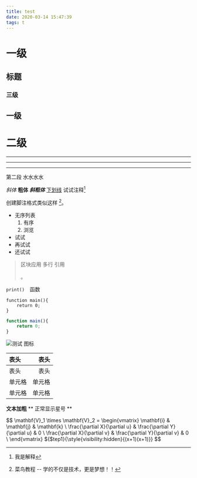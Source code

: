 ```yaml
---
title: test
date: 2020-03-14 15:47:39
tags: t
---
```

# 一级
## 标题
### 三级
<!--more-->
一级
------
二级 
======

------
------
------
第二段
水水水水

*斜体*
**粗体**
***斜粗体***
<u>下划线</u>
试试注释[^我是注释]
[^我是注释]: 我是解释

创建脚注格式类似这样 [^RUNOOB]。

[^RUNOOB]: 菜鸟教程 -- 学的不仅是技术，更是梦想！！

* 无序列表
  1. 有序
  2. 浏览
* 试试
* 再试试
* 还试试

> 区块应用
> 多行
> 引用
> 
> 。

`print()  `函数

    function main(){
        return 0;
    }
    
```javascript
function main(){
    return 0;
}
```

![测试 图标](https://blog.xukz.cn/images/forrestgump.png "RUNOOB")

|  表头   | 表头  |
|  :-  | -:  |
|  表头   | 表头  |
| 单元格  | 单元格 |
| 单元格  | 单元格 |

**文本加粗** 
\*\* 正常显示星号 \*\*

$$
\mathbf{V}_1 \times \mathbf{V}_2 =  \begin{vmatrix} 
\mathbf{i} & \mathbf{j} & \mathbf{k} \\
\frac{\partial X}{\partial u} &  \frac{\partial Y}{\partial u} & 0 \\
\frac{\partial X}{\partial v} &  \frac{\partial Y}{\partial v} & 0 \\
\end{vmatrix}
${$tep1}{\style{visibility:hidden}{(x+1)(x+1)}}
$$